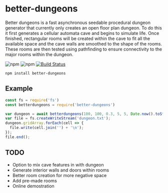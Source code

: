 # better-dungeons

Better dungeons is a fast asynchronous seedable procedural dungeon generator that currently only creates an open floor plan dungeon. To do this it first generates a cellular automata cave and begins to simulate life. Once finished, rectangular rooms will be created within the cave to fit all the available space and the cave walls are smoothed to the shape of the rooms. These rooms are then tested using pathfinding to ensure connectivity to the major rooms within the dungeon.

![npm](https://img.shields.io/npm/v/better-dungeons.svg) ![npm](https://img.shields.io/npm/dt/better-dungeons.svg) [![Build Status](https://travis-ci.org/edowney29/better-dungeons.svg?branch=master)](https://travis-ci.org/edowney29/better-dungeons) 

```
npm install better-dungeons
```

## Example

```js
const fs = require('fs')
const betterdungeons = require('better-dungeons')

var dungeon = await betterdungeons(100, 100, 0.3, 5, 5, Date.now().toString())
var file = fs.createWriteStream('dungeon.txt');
dungeon.gridArray.forEach(cell => {
  file.write(cell.join('') + '\n');
});
file.end();
```

## TODO

- Option to mix cave features in with dungeon
- Generate interior walls and doors within rooms
- Better room creation for more negative space
- Add pre-made rooms
- Online demostration